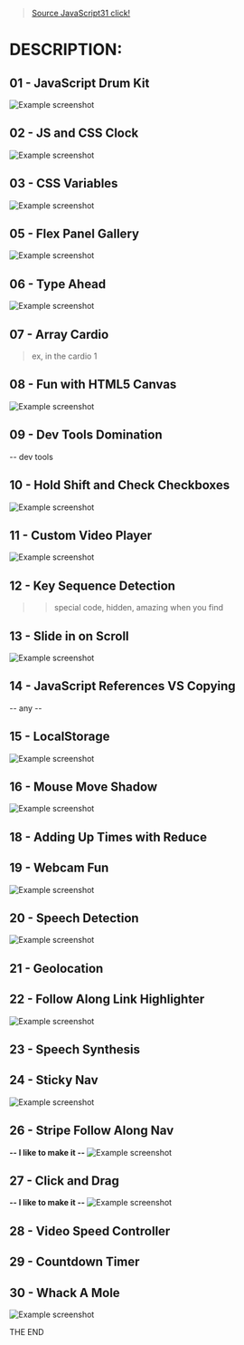 > [Source JavaScript31 click!](https://courses.wesbos.com/account/access/645a66a084b8adbc648ea097/view/194130650)

# DESCRIPTION:

## 01 - JavaScript Drum Kit

![Example screenshot](img/1.png)

## 02 - JS and CSS Clock

![Example screenshot](img/2.png)

## 03 - CSS Variables

![Example screenshot](img/3.png)

## 05 - Flex Panel Gallery

![Example screenshot](img/5.png)

## 06 - Type Ahead

![Example screenshot](img/6.png)

## 07 - Array Cardio

> ex, in the cardio 1

## 08 - Fun with HTML5 Canvas

![Example screenshot](img/8.png)

## 09 - Dev Tools Domination

-- dev tools

## 10 - Hold Shift and Check Checkboxes

![Example screenshot](img/10.png)

## 11 - Custom Video Player

![Example screenshot](img/11.png)

## 12 - Key Sequence Detection

> > special code, hidden, amazing when you find

## 13 - Slide in on Scroll

![Example screenshot](img/13.png)

## 14 - JavaScript References VS Copying

-- any --

## 15 - LocalStorage

![Example screenshot](img/15.png)

## 16 - Mouse Move Shadow

![Example screenshot](img/16.png)

## 18 - Adding Up Times with Reduce

## 19 - Webcam Fun

![Example screenshot](img/19.png)

## 20 - Speech Detection

![Example screenshot](img/20.png)

## 21 - Geolocation

## 22 - Follow Along Link Highlighter

![Example screenshot](img/22.png)

## 23 - Speech Synthesis

## 24 - Sticky Nav

![Example screenshot](img/24.png)

## 26 - Stripe Follow Along Nav

**-- I like to make it --**
![Example screenshot](img/26.png)

## 27 - Click and Drag

**-- I like to make it --**
![Example screenshot](img/27.png)

## 28 - Video Speed Controller

## 29 - Countdown Timer

## 30 - Whack A Mole

![Example screenshot](img/30.png)

THE END
